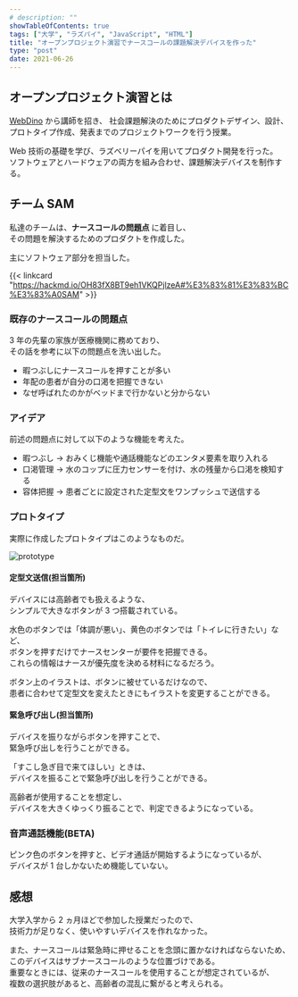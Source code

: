 ```yaml
---
# description: ""
showTableOfContents: true
tags: ["大学", "ラズパイ", "JavaScript", "HTML"]
title: "オープンプロジェクト演習でナースコールの課題解決デバイスを作った"
type: "post"
date: 2021-06-26
---
```


## オープンプロジェクト演習とは

[WebDino](https://www.webdino.org/) から講師を招き、
社会課題解決のためにプロダクトデザイン、設計、プロトタイプ作成、発表までのプロジェクトワークを行う授業。

Web 技術の基礎を学び、ラズベリーパイを用いてプロダクト開発を行った。\
ソフトウェアとハードウェアの両方を組み合わせ、課題解決デバイスを制作する。

## チーム SAM

私達のチームは、**ナースコールの問題点** に着目し、\
その問題を解決するためのプロダクトを作成した。

主にソフトウェア部分を担当した。

{{< linkcard "https://hackmd.io/OH83fX8BT9eh1VKQPjlzeA#%E3%83%81%E3%83%BC%E3%83%A0SAM" >}}

### 既存のナースコールの問題点

3 年の先輩の家族が医療機関に務めており、\
その話を参考に以下の問題点を洗い出した。

-   暇つぶしにナースコールを押すことが多い
-   年配の患者が自分の口渇を把握できない
-   なぜ呼ばれたのかがベッドまで行かないと分からない

### アイデア

前述の問題点に対して以下のような機能を考えた。

-   暇つぶし → おみくじ機能や通話機能などのエンタメ要素を取り入れる
-   口渇管理 → 水のコップに圧力センサーを付け、水の残量から口渇を検知する
-   容体把握 → 患者ごとに設定された定型文をワンプッシュで送信する

### プロトタイプ

実際に作成したプロトタイプはこのようなものだ。

![prototype](/Portfolio/images/posts/openproject/sample.webp)

#### 定型文送信(担当箇所)

デバイスには高齢者でも扱えるような、\
シンプルで大きなボタンが 3 つ搭載されている。

水色のボタンでは「体調が悪い」、黄色のボタンでは「トイレに行きたい」など、 \
ボタンを押すだけでナースセンターが要件を把握できる。\
これらの情報はナースが優先度を決める材料になるだろう。

ボタン上のイラストは、ボタンに被せているだけなので、\
患者に合わせて定型文を変えたときにもイラストを変更することができる。

#### 緊急呼び出し(担当箇所)

デバイスを振りながらボタンを押すことで、\
緊急呼び出しを行うことができる。

「すこし急ぎ目で来てほしい」ときは、\
デバイスを振ることで緊急呼び出しを行うことができる。

高齢者が使用することを想定し、\
デバイスを大きくゆっくり振ることで、判定できるようになっている。

### 音声通話機能(BETA)

ピンク色のボタンを押すと、ビデオ通話が開始するようになっているが、\
デバイスが 1 台しかないため機能していない。

## 感想

大学入学から 2 ヵ月ほどで参加した授業だったので、\
技術力が足りなく、使いやすいデバイスを作れなかった。

また、ナースコールは緊急時に押せることを念頭に置かなければならないため、\
このデバイスはサブナースコールのような位置づけである。 \
重要なときには、従来のナースコールを使用することが想定されているが、\
複数の選択肢があると、高齢者の混乱に繋がると考えられる。

